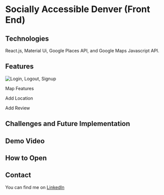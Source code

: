 # Socially Accessible Denver (Front End) 
## Technologies 
React.js, Material Ui, Google Places API, and Google Maps Javascript API. 

## Features
![Login, Logout, Signup](/GifsforReadme/SAD_SignIn.GIF)


Map Features 

Add Location

Add Review

## Challenges and Future Implementation

## Demo Video 

## How to Open 

## Contact 
You can find me on [LinkedIn](https://www.linkedin.com/in/jagrenier/)
